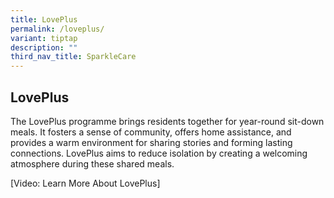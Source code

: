 ```yaml
---
title: LovePlus
permalink: /loveplus/
variant: tiptap
description: ""
third_nav_title: SparkleCare
---
```

<h2>LovePlus</h2>
<p>The LovePlus programme brings residents together for year-round sit-down
meals. It fosters a sense of community, offers home assistance, and provides
a warm environment for sharing stories and forming lasting connections.
LovePlus aims to reduce isolation by creating a welcoming atmosphere during
these shared meals.</p>
<p>[Video: Learn More About LovePlus]</p>
<p></p>